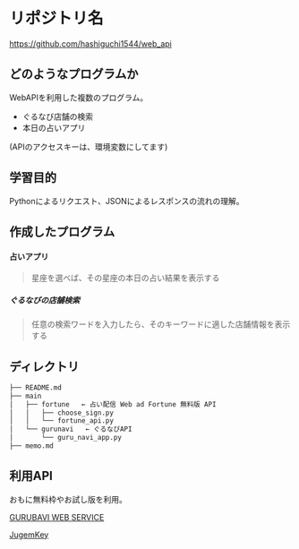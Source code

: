 # リポジトリ名
https://github.com/hashiguchi1544/web_api

## どのようなプログラムか
WebAPIを利用した複数のプログラム。
- ぐるなび店舗の検索
- 本日の占いアプリ

(APIのアクセスキーは、環境変数にしてます)

## 学習目的
Pythonによるリクエスト、JSONによるレスポンスの流れの理解。

## 作成したプログラム
#### 占いアプリ

> 星座を選べば、その星座の本日の占い結果を表示する


##### ぐるなびの店舗検索
> 任意の検索ワードを入力したら、そのキーワードに適した店舗情報を表示する
## ディレクトリ
```bash
├── README.md
├── main
│   ├── fortune   ← 占い配信 Web ad Fortune 無料版 API
│   │   ├── choose_sign.py
│   │   └── fortune_api.py
│   └── gurunavi   ← ぐるなびAPI
│       └── guru_navi_app.py
├── memo.md

```

## 利用API
おもに無料枠やお試し版を利用。

[GURUBAVI WEB SERVICE](https://api.gnavi.co.jp/api/scope/)

[JugemKey](http://jugemkey.jp/api/waf/api_free.php)